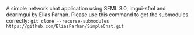 A simple network chat application using SFML 3.0, imgui-sfml and dearimgui by Elias Farhan.
Please use this command to get the submodules correctly:
```git clone --recurse-submodules https://github.com/EliasFarhan/SimpleChat.git```
